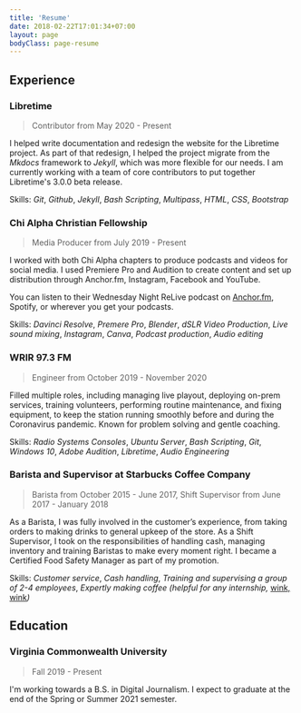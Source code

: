 ```yaml
---
title: 'Resume'
date: 2018-02-22T17:01:34+07:00
layout: page
bodyClass: page-resume
---
```


## Experience

### Libretime

> Contributor from May 2020 - Present

I helped write documentation and redesign the website for the Libretime project. As part
of that redesign, I helped the project migrate from the *Mkdocs* framework to *Jekyll*, 
which was more flexible for our needs. I am currently working with a team of core contributors 
to put together Libretime's 3.0.0 beta release.

Skills: *Git*, *Github*, *Jekyll*, *Bash Scripting*, *Multipass*, *HTML*, *CSS*, *Bootstrap*

### Chi Alpha Christian Fellowship

> Media Producer from July 2019 - Present

I worked with both Chi Alpha chapters to produce podcasts and videos for social media. I used Premiere Pro and Audition to create content and set up distribution through Anchor.fm, Instagram, Facebook and YouTube.

You can listen to their Wednesday Night ReLive podcast on [Anchor.fm](https://anchor.fm/rva-chi-alpha),
Spotify, or wherever you get your podcasts.

Skills: *Davinci Resolve*, *Premere Pro*, *Blender*, *dSLR Video Production*,
*Live sound mixing*, *Instagram*, *Canva*, *Podcast production*, *Audio editing*

### WRIR 97.3 FM

> Engineer from October 2019 - November 2020

Filled multiple roles, including managing live playout, deploying on-prem services,
training volunteers, performing routine maintenance, and fixing equipment,
to keep the station running smoothly before and during the Coronavirus pandemic.
Known for problem solving and gentle coaching.

Skills: *Radio Systems Consoles*, *Ubuntu Server*, *Bash Scripting*, *Git*, *Windows 10*,
*Adobe Audition*, *Libretime*, *Audio Engineering*

### Barista and Supervisor at Starbucks Coffee Company

> Barista from October 2015 - June 2017, Shift Supervisor from June 2017 - January 2018

As a Barista, I was fully involved in the customer’s experience, from taking orders to making drinks to general upkeep of the store. As a Shift Supervisor, I took on the responsibilities of handling cash, managing inventory and training Baristas to make every moment right. I became a Certified Food Safety Manager as part of my promotion.

Skills: *Customer service*, *Cash handling*, *Training and supervising a group of 2-4 employees*, 
*Expertly making coffee (helpful for any internship,* [wink, wink](/contact)*)*

## Education

### Virginia Commonwealth University

> Fall 2019 - Present

I'm working towards a B.S. in Digital Journalism. I expect to graduate at the end of the Spring or Summer 2021 semester.